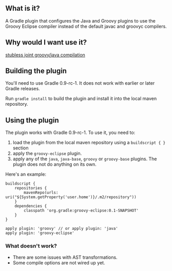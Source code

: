 What is it?
-----------

A Gradle plugin that configures the Java and Groovy plugins to use the Groovy Eclipse compiler instead of the default
javac and groovyc compilers.

Why would I want use it?
------------------------

[stubless joint groovy/java compilation](http://contraptionsforprogramming.blogspot.com/2010/09/where-are-all-my-stubs.html)

Building the plugin
-------------------

You'll need to use Gradle 0.9-rc-1. It does not work with earlier or later Gradle releases.

Run `gradle install` to build the plugin and install it into the local maven repository.

Using the plugin
----------------

The plugin works with Gradle 0.9-rc-1. To use it, you need to:

1.  load the plugin from the local maven repository using a `buildscript { }` section
2.  apply the `groovy-eclipse` plugin.
3.  apply any of the `java`, `java-base`, `groovy` or `groovy-base` plugins. The plugin does not do anything on its own.

Here's an example:

    buildscript {
        repositories {
            mavenRepo(urls: uri("${System.getProperty('user.home')}/.m2/repository"))
        }
        dependencies {
            classpath 'org.gradle:groovy-eclipse:0.1-SNAPSHOT'
        }
    }

    apply plugin: 'groovy' // or apply plugin: 'java'
    apply plugin: 'groovy-eclipse'

### What doesn't work?

-   There are some issues with AST transformations.
-   Some compile options are not wired up yet.
